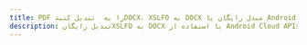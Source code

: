 ---title: PDF را به  تبدیل کنیدDOCX، XSLFO به DOCX مبدل رایگان یا Android SDKdescription: تبدیل رایگانXSLFO به DOCX با استفاده از Android Cloud APIs & SDK همچنین اسناد PDF را در Cloud ایجاد، ویرایش و رندر کنید.---